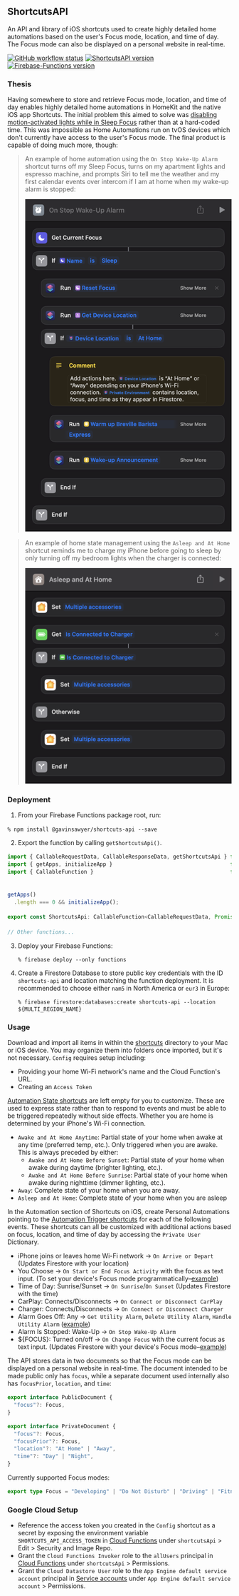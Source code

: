 ## ShortcutsAPI
An API and library of iOS shortcuts used to create highly detailed home automations based on the user's Focus mode, location, and time of day. The Focus mode can also be displayed on a personal website in real-time.

[![GitHub workflow status](https://img.shields.io/github/actions/workflow/status/gavinsawyer/shortcuts-api/ci.yml)](https://github.com/gavinsawyer/shortcuts-api/actions/workflows/ci.yml)
[![ShortcutsAPI version](https://img.shields.io/npm/v/@gavinsawyer/shortcuts-api?logo=npm)](https://www.npmjs.com/package/@gavinsawyer/shortcuts-api)
[![Firebase-Functions version](https://img.shields.io/npm/dependency-version/@gavinsawyer/shortcuts-api/firebase-functions?logo=firebase)](https://www.npmjs.com/package/firebase-functions)
### Thesis
Having somewhere to store and retrieve Focus mode, location, and time of day enables highly detailed home automations in HomeKit and the native iOS app Shortcuts. The initial problem this aimed to solve was [disabling motion-activated lights while in Sleep Focus](./examples/Occupancy%20Detected%20Example.md) rather than at a hard-coded time. This was impossible as Home Automations run on tvOS devices which don't currently have access to the user's Focus mode. The final product is capable of doing much more, though:
> An example of home automation using the `On Stop Wake-Up Alarm` shortcut turns off my Sleep Focus, turns on my apartment lights and espresso machine, and prompts Siri to tell me the weather and my first calendar events over intercom if I am at home when my wake-up alarm is stopped:
>
> ![On Stop Wake-Up Alarm Example](./examples/On%20Stop%20Wake-Up%20Alarm%20Example.png)

> An example of home state management using the `Asleep and At Home` shortcut reminds me to charge my iPhone before going to sleep by only turning off my bedroom lights when the charger is connected:
>
> ![Asleep and At Home Example](./examples/Asleep%20and%20At%20Home%20Example.png)
### Deployment
1. From your Firebase Functions package root, run:

`% npm install @gavinsawyer/shortcuts-api --save`

2. Export the function by calling `getShortcutsApi()`.
```ts
import { CallableRequestData, CallableResponseData, getShortcutsApi } from "@gavinsawyer/shortcuts-api";
import { getApps, initializeApp }                                     from "firebase-admin/app";
import { CallableFunction }                                           from "firebase-functions/v2/https";


getApps()
  .length === 0 && initializeApp();

export const ShortcutsApi: CallableFunction<CallableRequestData, Promise<CallableResponseData>> = getShortcutsApi();

// Other functions...
```
3. Deploy your Firebase Functions:

    ```
    % firebase deploy --only functions
    ```

4. Create a Firestore Database to store public key credentials with the ID `shortcuts-api` and location matching the function deployment. It is recommended to choose either `nam5` in North America or `eur3` in Europe:

    ```
    % firebase firestore:databases:create shortcuts-api --location ${MULTI_REGION_NAME}
    ```
### Usage
Download and import all items in within the [shortcuts](shortcuts) directory to your Mac or iOS device. You may organize them into folders once imported, but it's not necessary. `Config` requires setup including:
- Providing your home Wi-Fi network's name and the Cloud Function's URL.
- Creating an `Access Token`

[Automation State shortcuts](shortcuts/automation-state) are left empty for you to customize. These are used to express state rather than to respond to events and must be able to be triggered repeatedly without side effects. Whether you are home is determined by your iPhone's Wi-Fi connection.
- `Awake and At Home Anytime`: Partial state of your home when awake at any time (preferred temp, etc.). Only triggered when you are awake. This is always preceded by either:
  - `Awake and At Home Before Sunset`: Partial state of your home when awake during daytime (brighter lighting, etc.).
  - `Awake and At Home Before Sunrise`: Partial state of your home when awake during nighttime (dimmer lighting, etc.).
- `Away`: Complete state of your home when you are away.
- `Asleep and At Home`: Complete state of your home when you are asleep

In the Automation section of Shortcuts on iOS, create Personal Automations pointing to the [Automation Trigger shortcuts](shortcuts/automation-triggers) for each of the following events. These shortcuts can all be customized with additional actions based on focus, location, and time of day by accessing the `Private User` Dictionary.
- iPhone joins or leaves home Wi-Fi network -> `On Arrive or Depart` (Updates Firestore with your location)
- You Choose -> `On Start or End Focus Activity` with the focus as text input. (To set your device's Focus mode programmatically–[example](./examples/On%20Start%20or%20End%20Focus%20Activity%20Example.md))
- Time of Day: Sunrise/Sunset -> `On Sunrise`/`On Sunset` (Updates Firestore with the time)
- CarPlay: Connects/Disconnects -> `On Connect or Disconnect CarPlay`
- Charger: Connects/Disconnects -> `On Connect or Disconnect Charger`
- Alarm Goes Off: Any -> `Get Utility Alarm`, `Delete Utility Alarm`, `Handle Utility Alarm` ([example](./examples/Any%20Alarm%20Goes%20Off%20Example.md))
- Alarm Is Stopped: Wake-Up -> `On Stop Wake-Up Alarm`
- ${FOCUS}: Turned on/off -> `On Change Focus` with the current focus as text input. (Updates Firestore with your device's Focus mode–[example](./examples/On%20Change%20Focus%20Example.md))


The API stores data in two documents so that the Focus mode can be displayed on a personal website in real-time. The document intended to be made public only has `focus`, while a separate document used internally also has `focusPrior`, `location`, and `time`:
```ts
export interface PublicDocument {
  "focus"?: Focus,
}
```
```ts
export interface PrivateDocument {
  "focus"?: Focus,
  "focusPrior"?: Focus,
  "location"?: "At Home" | "Away",
  "time"?: "Day" | "Night",
}
```
Currently supported Focus modes:
```ts
export type Focus = "Developing" | "Do Not Disturb" | "Driving" | "Fitness" | "Personal" | "Sleep" | "Studying" | "Work";
```
### Google Cloud Setup
- Reference the access token you created in the `Config` shortcut as a secret by exposing the environment variable `SHORTCUTS_API_ACCESS_TOKEN` in [Cloud Functions](https://console.cloud.google.com/functions/list) under `shortcutsApi` > Edit > Security and Image Repo.
- Grant the `Cloud Functions Invoker` role to the `allUsers` principal in [Cloud Functions](https://console.cloud.google.com/functions/list) under `shortcutsApi` > Permissions.
- Grant the `Cloud Datastore User` role to the `App Engine default service account` principal in [Service accounts](https://console.cloud.google.com/iam-admin/serviceaccounts) under `App Engine default service account` > Permissions.
